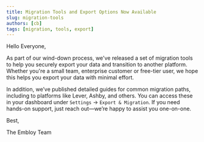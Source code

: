 ```yaml
---
title: Migration Tools and Export Options Now Available
slug: migration-tools
authors: [cb]
tags: [migration, tools, export]
---
```


Hello Everyone,

As part of our wind-down process, we've released a set of migration tools to help you securely export your data and transition to another platform. Whether you're a small team, enterprise customer or free-tier user, we hope this helps you export your data with minimal effort.

<!--truncate-->

In addition, we’ve published detailed guides for common migration paths, including to platforms like Lever, Ashby, and others. You can access these in your dashboard under `Settings` → `Export & Migration`. If you need hands-on support, just reach out—we’re happy to assist you one-on-one.

Best,

The Embloy Team
